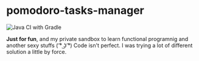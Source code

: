 # pomodoro-tasks-manager

![Java CI with Gradle](https://github.com/tomaszkowalczyk94/pomodoro-tasks-manager/workflows/Java%20CI%20with%20Gradle/badge.svg?branch=main)



**Just for fun**, and my private sandbox to learn functional programnig and another sexy stuffs ( ͡° ͜ʖ ͡°)
Code isn't perfect. I was trying a lot of different solution a little by force.
